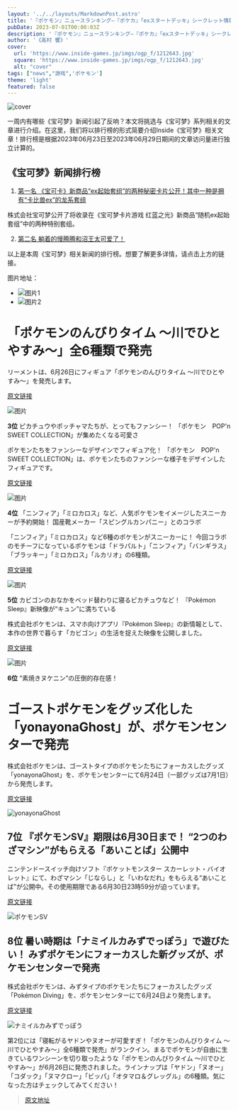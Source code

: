 ```yaml
---
layout: '../../layouts/MarkdownPost.astro'
title: '『ポケモン』ニュースランキング―『ポケカ』「exスタートデッキ」シークレット情報が解禁！“川でひとやすみ”する「ヤドン」たちのフィギュアも可愛い'
pubDate: 2023-07-01T00:00:03Z
description: '『ポケモン』ニュースランキング―『ポケカ』「exスタートデッキ」シークレット情報が解禁！“川でひとやすみ”する「ヤドン」たちのフィギュアも可愛い'
author: '《高村 響》'
cover:
  url: 'https://www.inside-games.jp/imgs/ogp_f/1212643.jpg'
  square: 'https://www.inside-games.jp/imgs/ogp_f/1212643.jpg'
  alt: "cover"
tags: ["news","游戏",'ポケモン']
theme: 'light'
featured: false
---
```


![cover](https://www.inside-games.jp/imgs/ogp_f/1212643.jpg)

一周内有哪些《宝可梦》新闻引起了反响？本文将挑选与《宝可梦》系列相关的文章进行介绍。在这里，我们将以排行榜的形式简要介绍Inside《宝可梦》相关文章！排行榜是根据2023年06月23日至2023年06月29日期间的文章访问量进行独立计算的。</p>

## 《宝可梦》新闻排行榜

1. [第一名 《宝可卡》新商品“ex起始套组”的两种秘密卡片公开！其中一种是拥有“卡比兽ex”的龙系套组](https://www.inside-games.jp/article/2023/06/23/146772.html)

株式会社宝可梦公开了将收录在《宝可梦卡片游戏 红蓝之光》新商品“随机ex起始套组”中的两种特别套组。

2. [第二名 躺着的慢腾腾和沼王太可爱了！](https://www.inside-games.jp/article/2023/06/26/146819.html)

以上是本周《宝可梦》相关新闻的排行榜。想要了解更多详情，请点击上方的链接。

图片地址：
- ![图片1](https://www.inside-games.jp/imgs/zoom/1211081.jpg)
- ![图片2](https://www.inside-games.jp/imgs/zoom/1205850.jpg)
# 「ポケモンのんびりタイム ～川でひとやすみ～」全6種類で発売

リーメントは、6月26日にフィギュア「ポケモンのんびりタイム ～川でひとやすみ～」を発売します。

[原文链接](https://www.inside-games.jp/article/2023/06/26/146819.html)

![图片](https://www.inside-games.jp/imgs/zoom/1211335.jpg)

**3位** ピカチュウやポッチャマたちが、とってもファンシー！ 「ポケモン　POP'n SWEET COLLECTION」が集めたくなる可愛さ

ポケモンたちをファンシーなデザインでフィギュア化！ 「ポケモン　POP'n SWEET COLLECTION」は、ポケモンたちのファンシーな様子をデザインしたフィギュアです。

[原文链接](https://www.inside-games.jp/article/2023/06/26/146811.html)

![图片](https://www.inside-games.jp/imgs/zoom/1211082.jpg)

**4位** 「ニンフィア」「ミロカロス」など、人気ポケモンをイメージしたスニーカーが予約開始！ 国産靴メーカー「スピングルカンパニー」とのコラボ

「ニンフィア」「ミロカロス」など6種のポケモンがスニーカーに！ 今回コラボのモチーフになっているポケモンは「ドラパルト」「ニンフィア」「バンギラス」「ブラッキー」「ミロカロス」「ルカリオ」の6種類。

[原文链接](https://www.inside-games.jp/article/2023/06/23/146774.html)

![图片](https://www.inside-games.jp/imgs/zoom/1211914.jpg)

**5位** カビゴンのおなかをベッド替わりに寝るピカチュウなど！ 『Pokémon Sleep』新映像が“キュン”に満ちている

株式会社ポケモンは、スマホ向けアプリ『Pokémon Sleep』の新情報として、本作の世界で暮らす「カビゴン」の生活を捉えた映像を公開しました。

[原文链接](https://www.inside-games.jp/article/2023/06/28/146861.html)

![图片](https://www.inside-games.jp/imgs/zoom/1207778.jpg)

**6位** “素焼きヌケニン”の圧倒的存在感！
# ゴーストポケモンをグッズ化した「yonayonaGhost」が、ポケモンセンターで発売

株式会社ポケモンは、ゴーストタイプのポケモンたちにフォーカスしたグッズ「yonayonaGhost」を、ポケモンセンターにて6月24日（一部グッズは7月1日）から発売します。

[原文链接](https://www.inside-games.jp/article/2023/06/24/146787.html)

![yonayonaGhost](https://www.inside-games.jp/imgs/zoom/1207648.jpg)

## 7位 『ポケモンSV』期限は6月30日まで！ “2つのわざマシン”がもらえる「あいことば」公開中

ニンテンドースイッチ向けソフト『ポケットモンスター スカーレット・バイオレット』にて、わざマシン「じならし」と「いわなだれ」をもらえる“あいことば”が公開中。その使用期限である6月30日23時59分が迫っています。

[原文链接](https://www.inside-games.jp/article/2023/06/28/146873.html)

![ポケモンSV](https://www.inside-games.jp/imgs/zoom/1209419.jpg)

## 8位 暑い時期は「ナミイルカみずでっぽう」で遊びたい！ みずポケモンにフォーカスした新グッズが、ポケモンセンターで発売

株式会社ポケモンは、みずタイプのポケモンたちにフォーカスしたグッズ「Pokémon Diving」を、ポケモンセンターにて6月24日より発売します。

[原文链接](https://www.inside-games.jp/article/2023/06/24/146789.html)

![ナミイルカみずでっぽう](https://www.inside-games.jp/imgs/zoom/1209419.jpg)

第2位には「寝転がるヤドンやヌオーが可愛すぎ！「ポケモンのんびりタイム ～川でひとやすみ～」全6種類で発売」がランクイン。まるでポケモンが自由に生きているワンシーンを切り取ったような「ポケモンのんびりタイム ～川でひとやすみ～」が6月26日に発売されました。ラインナップは「ヤドン」「ヌオー」「コダック」「ヌマクロー」「ビッパ」「オタマロ＆グレッグル」の6種類。気になった方はチェックしてみてください！

>[原文地址](https://www.inside-games.jp/article/2023/07/01/146930.html)  